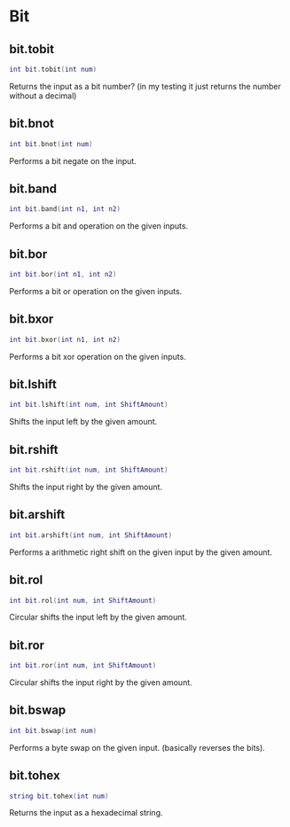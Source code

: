 # Bit

## bit.tobit
```lua
int bit.tobit(int num)
```
Returns the input as a bit number? (in my testing it just returns the number without a decimal)

## bit.bnot
```lua
int bit.bnot(int num)
```
Performs a bit negate on the input.

## bit.band
```lua
int bit.band(int n1, int n2)
```
Performs a bit and operation on the given inputs.

## bit.bor
```lua
int bit.bor(int n1, int n2)
```
Performs a bit or operation on the given inputs.

## bit.bxor
```lua
int bit.bxor(int n1, int n2)
```
Performs a bit xor operation on the given inputs.

## bit.lshift
```lua
int bit.lshift(int num, int ShiftAmount)
```
Shifts the input left by the given amount.

## bit.rshift
```lua
int bit.rshift(int num, int ShiftAmount)
```
Shifts the input right by the given amount.

## bit.arshift
```lua
int bit.arshift(int num, int ShiftAmount)
```
Performs a arithmetic right shift on the given input by the given amount.

## bit.rol
```lua
int bit.rol(int num, int ShiftAmount)
```
Circular shifts the input left by the given amount.

## bit.ror
```lua
int bit.ror(int num, int ShiftAmount)
```
Circular shifts the input right by the given amount.

## bit.bswap
```lua
int bit.bswap(int num)
```
Performs a byte swap on the given input. (basically reverses the bits).

## bit.tohex
```lua
string bit.tohex(int num)
```
Returns the input as a hexadecimal string.